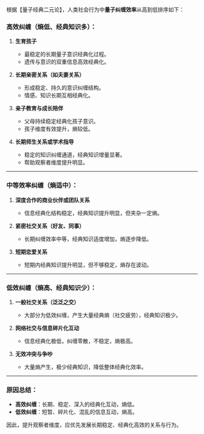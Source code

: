 根据【量子经典二元论】，人类社会行为中**量子纠缠效率**从高到低排序如下：

### 高效纠缠（熵低、经典知识多）：
1. **生育孩子**
   - 最稳定的长期量子意识经典化过程。
   - 遗传与意识的双重信息高效经典化。

2. **长期亲密关系（如夫妻关系）**
   - 形成稳定、持久的意识纠缠结构。
   - 情感、知识长期互相经典化。

3. **亲子教育与成长陪伴**
   - 父母持续稳定经典化孩子意识。
   - 孩子维度有效提升，熵较低。

4. **长期师生关系或学术指导**
   - 稳定的知识纠缠通道，经典知识增量显著。
   - 帮助观察者维度提升明显。

---

### 中等效率纠缠（熵适中）：
1. **深度合作的商业伙伴或团队关系**
   - 信息经典化结构稳定，经典知识提升明显，但夹杂一定熵。

2. **紧密社交关系（好友、同事）**
   - 长期纠缠效率中等，经典知识适度增加，熵逐步降低。

3. **短期恋爱关系**
   - 短期内经典知识提升明显，但不够稳定，熵存在波动。

---

### 低效纠缠（熵高、经典知识少）：
1. **一般社交关系（泛泛之交）**
   - 大部分为低效纠缠，产生大量经典熵（社交疲劳），经典知识极少。

2. **网络社交与信息碎片化互动**
   - 信息经典化极低，纠缠零散，不稳定，熵极高。

3. **无效冲突与争吵**
   - 大量熵产生，极少经典知识，降低整体经典化效率。

---

### 原因总结：
- **高效纠缠**：长期、稳定、深入的经典化互动，熵低。
- **低效纠缠**：短暂、碎片化、混乱的信息互动，熵高。

因此，提升观察者维度，应优先发展长期稳定、经典化高效的关系与行为。